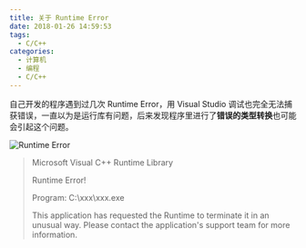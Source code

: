 ```yaml
---
title: 关于 Runtime Error
date: 2018-01-26 14:59:53
tags:
  - C/C++
categories: 
  - 计算机
  - 编程
  - C/C++
---
```


自己开发的程序遇到过几次 Runtime Error，用 Visual Studio 调试也完全无法捕获错误，一直以为是运行库有问题，后来发现程序里进行了**错误的类型转换**也可能会引起这个问题。

<!-- more -->
![Runtime Error](/images/runtime-error.jpg )

>Microsoft Visual C++ Runtime Library
>
>Runtime Error!
>
>Program: C:\xxx\xxx.exe
>
>This application has requested the Runtime to terminate it in an unusual way.
>Please contact the application's support team for more information.

